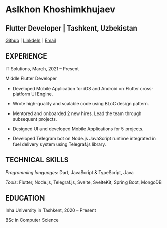 # Aslkhon Khoshimkhujaev

## Flutter Developer | Tashkent, Uzbekistan
[Github](https://github.com/aslkhon) | [LinkdeIn](https://www.linkedin.com/in/aslkhon-khoshimkhujaev-67219917b/) | [Email](aslkhon.mail@gmail.com)

## EXPERIENCE

IT Solutions, March, 2021 – Present

Middle Flutter Developer

* Developed Mobile Application for iOS and Android on Flutter cross-platform UI Engine.

* Wrote high-quality and scalable code using BLoC design pattern.

* Mentored and onboarded 2 new hires. Lead the team through subsequent projects.

* Designed UI and developed Mobile Applications for 5 projects.

* Developed Telegram bot on Node.js JavaScript runtime integrated in fuel delivery system using Telegraf.js library.

## TECHNICAL SKILLS

*Programming languages*: Dart, JavaScript & TypeScript, Java

*Tools*: Flutter, Node.js, Telegraf.js, Svelte, SvelteKit, Spring Boot, MongoDB

## EDUCATION

Inha University in Tashkent, 2020 – Present

BSc in Computer Science
